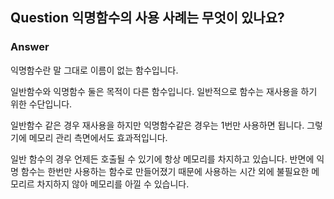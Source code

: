 ## Question 익명함수의 사용 사례는 무엇이 있나요?

### Answer

익명함수란 말 그대로 이름이 없는 함수입니다.

일반함수와 익명함수 둘은 목적이 다른 함수입니다.
일반적으로 함수는 재사용을 하기 위한 수단입니다.

일반함수 같은 경우 재사용을 하지만 익명함수같은 경우는 1번만 사용하면 됩니다.
그렇기에 메모리 관리 측면에서도 효과적입니다.

일반 함수의 경우 언제든 호출될 수 있기에 항상 메모리를 차지하고 있습니다.
반면에 익명 함수는 한번만 사용하는 함수로 만들어졌기 때문에 사용하는 시간 외에 불필요한 메모리르 차지하지 않아 메모리를 아낄 수 있습니다.
